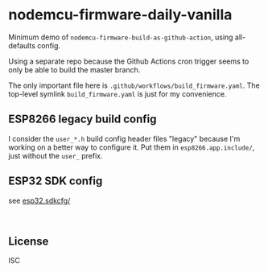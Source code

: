 ﻿
<!--#echo json="package.json" key="name" underline="=" -->
nodemcu-firmware-daily-vanilla
==============================
<!--/#echo -->

<!--#echo json="package.json" key="description" -->
Minimum demo of `nodemcu-firmware-build-as-github-action`, using all-defaults
config.
<!--/#echo -->

Using a separate repo because the Github Actions cron trigger
seems to only be able to build the master branch.

The only important file here is `.github/workflows/build_firmware.yaml`.
The top-level symlink `build_firmware.yaml` is just for my convenience.




ESP8266 legacy build config
---------------------------

I consider the `user_*.h` build config header files "legacy" because
I'm working on a better way to configure it.
Put them in `esp8266.app.include/`, just without the `user_` prefix.


ESP32 SDK config
----------------

see [esp32.sdkcfg/](esp32.sdkcfg/)





&nbsp;

  [baga]: https://github.com/mk-pmb/nodemcu-firmware-build-as-github-action



License
-------
<!--#echo json="package.json" key=".license" -->
ISC
<!--/#echo -->
